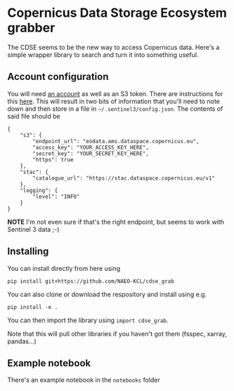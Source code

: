 # Copernicus Data Storage Ecosystem grabber

The CDSE seems to be the new way to access Copernicus data. Here's a simple wrapper library to search and turn it into something useful.

## Account configuration
You will need [an account](https://eodata-s3keysmanager.dataspace.copernicus.eu/) as well as an S3 token. There are instructions for this [here](https://documentation.dataspace.copernicus.eu/APIs/S3.html#registration). This will result in two bits of information that you'll need to note down and then store in a file 
in `~/.sentinel3/config.json`. The contents of said file should be
```
{
    "s3": {
        "endpoint_url": "eodata.ams.dataspace.copernicus.eu",
        "access_key": "YOUR_ACCESS_KEY_HERE",
        "secret_key": "YOUR_SECRET_KEY_HERE",
        "https": true
    },
    "stac": {
        "catalogue_url": "https://stac.dataspace.copernicus.eu/v1"
    },
    "logging": {
        "level": "INFO"
    }
}
```
**NOTE** I'm not even sure if that's the right endpoint, but seems to work with Sentinel 3 data ;-)

## Installing

You can install directly from here using
```
pip install git+https://github.com/NAEO-KCL/cdse_grab
```

You can also clone or download the respository and install using e.g.

```
pip install -e .
```

You can then import the library using `import cdse_grab`.

Note that this will pull other libraries if you haven't got them (fsspec, xarray, pandas...)

## Example notebook
There's an example notebook in the `notebooks` folder
